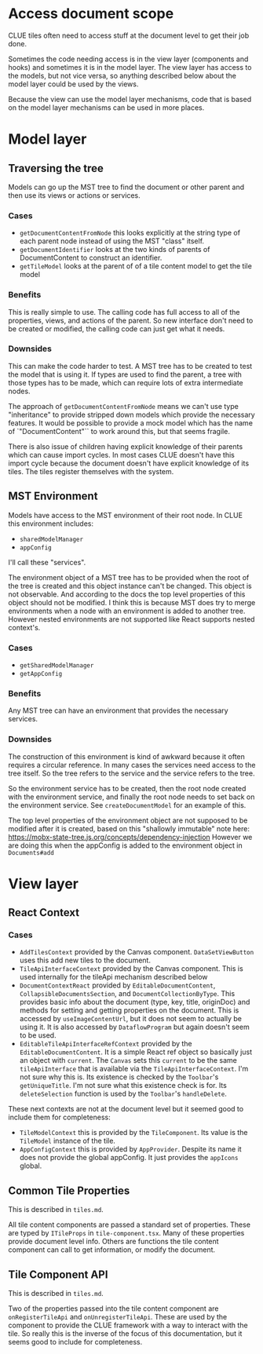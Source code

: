 # Access document scope

CLUE tiles often need to access stuff at the document level to get their job done.

Sometimes the code needing access is in the view layer (components and hooks) and sometimes it is in the model layer. The view layer has access to the models, but not vice versa, so anything described below about the model layer could be used by the views.

Because the view can use the model layer mechanisms, code that is based on the model layer mechanisms can be used in more places.

# Model layer

## Traversing the tree
Models can go up the MST tree to find the document or other parent and then use its views or actions or services.

### Cases
- `getDocumentContentFromNode` this looks explicitly at the string type of each parent node instead of using the MST "class" itself.
- `getDocumentIdentifier` looks at the two kinds of parents of DocumentContent to construct an identifier.
- `getTileModel` looks at the parent of of a tile content model to get the tile model

### Benefits
This is really simple to use. The calling code has full access to all of the properties, views, and actions of the parent. So new interface don't need to be created or modified, the calling code can just get what it needs.

### Downsides
This can make the code harder to test. A MST tree has to be created to test the model that is using it. If types are used to find the parent, a tree with those types has to be made, which can require lots of extra intermediate nodes.

The approach of `getDocumentContentFromNode` means we can't use type "inheritance" to provide stripped down models which provide the necessary features. It would be possible to provide a mock model which has the name of `"DocumentContent"`` to work around this, but that seems fragile.

There is also issue of children having explicit knowledge of their parents which can cause import cycles. In most cases CLUE doesn't have this import cycle because the document doesn't have explicit knowledge of its tiles. The tiles register themselves with the system.

## MST Environment
Models have access to the MST environment of their root node. In CLUE this environment includes:
- `sharedModelManager`
- `appConfig`

I'll call these "services".

The environment object of a MST tree has to be provided when the root of the tree is created and this object instance can't be changed. This object is not observable. And according to the docs the top level properties of this object should not be modified. I think this is because MST does try to merge environments when a node with an environment is added to another tree. However nested environments are not supported like React supports nested context's.

### Cases
- `getSharedModelManager`
- `getAppConfig`

### Benefits
Any MST tree can have an environment that provides the necessary services.

### Downsides
The construction of this environment is kind of awkward because it often requires a circular reference. In many cases the services need access to the tree itself. So the tree refers to the service and the service refers to the tree.

So the environment service has to be created, then the root node created with the environment service, and finally the root node needs to set back on the environment service. See `createDocumentModel` for an example of this.

The top level properties of the environment object are not supposed to be modified after it is created, based on this "shallowly immutable" note here: https://mobx-state-tree.js.org/concepts/dependency-injection
However we are doing this when the appConfig is added to the environment object in `Documents#add`

# View layer

## React Context

### Cases
- `AddTilesContext` provided by the Canvas component. `DataSetViewButton` uses this add new tiles to the document.
- `TileApiInterfaceContext` provided by the Canvas component. This is used internally for the tileApi mechanism described below
- `DocumentContextReact` provided by `EditableDocumentContent`, `CollapsibleDocumentsSection`, and `DocumentCollectionByType`. This provides basic info about the document (type, key, title, originDoc) and methods for setting and getting properties on the document. This is accessed by `useImageContentUrl`, but it does not seem to actually be using it. It is also accessed by `DataflowProgram` but again doesn't seem to be used.
- `EditableTileApiInterfaceRefContext` provided by the `EditableDocumentContent`. It is a simple React ref object so basically just an object with `current`. The `Canvas` sets this `current` to be the same `tileApiInterface` that is available via the `TileApiInterfaceContext`. I'm not sure why this is. Its existence is checked by the `Toolbar`'s `getUniqueTitle`. I'm not sure what this existence check is for. Its `deleteSelection` function is used by the `Toolbar`'s `handleDelete`.

These next contexts are not at the document level but it seemed good to include them for completeness:
- `TileModelContext` this is provided by the `TileComponent`. Its value is the `TileModel` instance of the tile.
- `AppConfigContext` this is provided by `AppProvider`. Despite its name it does not provide the global appConfig. It just provides the `appIcons` global.

## Common Tile Properties
This is described in `tiles.md`.

All tile content components are passed a standard set of properties. These are typed by `ITileProps` in `tile-component.tsx`. Many of these properties provide document level info. Others are functions the tile content component can call to get information, or modify the document.

## Tile Component API
This is described in `tiles.md`.

Two of the properties passed into the tile content component are `onRegisterTileApi` and `onUnregisterTileApi`. These are used by the component to provide the CLUE framework with a way to interact with the tile.  So really this is the inverse of the focus of this documentation, but it seems good to include for completeness.
